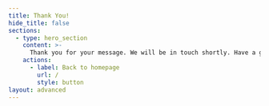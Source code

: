 ```yaml
---
title: Thank You!
hide_title: false
sections:
  - type: hero_section
    content: >-
      Thank you for your message. We will be in touch shortly. Have a great day!
    actions:
      - label: Back to homepage
        url: /
        style: button
layout: advanced
---
```

